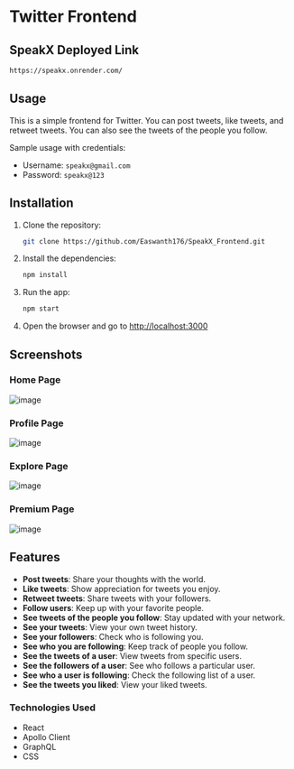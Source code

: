 # Twitter Frontend
## SpeakX Deployed Link
```bash
https://speakx.onrender.com/
```
## Usage

This is a simple frontend for Twitter. You can post tweets, like tweets, and retweet tweets. You can also see the tweets of the people you follow.

Sample usage with credentials:
- Username: `speakx@gmail.com`
- Password: `speakx@123`

## Installation

1. Clone the repository:
    ```bash 
    git clone https://github.com/Easwanth176/SpeakX_Frontend.git
    ```

2. Install the dependencies:
    ```bash
    npm install
    ```

3. Run the app:
    ```bash
    npm start
    ```

4. Open the browser and go to [http://localhost:3000](http://localhost:3000)



<!-- Screenshots -->
## Screenshots

### Home Page
![image](https://github.com/Easwanth176/SpeakX_Frontend/assets/103351652/060c425f-b14a-42c2-a302-bd425ede0e25)


### Profile Page
![image](https://github.com/Easwanth176/SpeakX_Frontend/assets/103351652/e71d7f2e-f59e-4552-b389-7c5aea4856cd)


### Explore Page
![image](https://github.com/Easwanth176/SpeakX_Frontend/assets/103351652/a2b7449d-2b2c-4fe8-a514-c1a3167d6abc)

### Premium Page
![image](https://github.com/Easwanth176/SpeakX_Frontend/assets/103351652/a5c85ca3-eab5-4183-ab8d-ed5874a12943)


<!-- Explaining the Features -->
## Features

- **Post tweets**: Share your thoughts with the world.
- **Like tweets**: Show appreciation for tweets you enjoy.
- **Retweet tweets**: Share tweets with your followers.
- **Follow users**: Keep up with your favorite people.
- **See tweets of the people you follow**: Stay updated with your network.
- **See your tweets**: View your own tweet history.
- **See your followers**: Check who is following you.
- **See who you are following**: Keep track of people you follow.
- **See the tweets of a user**: View tweets from specific users.
- **See the followers of a user**: See who follows a particular user.
- **See who a user is following**: Check the following list of a user.
- **See the tweets you liked**: View your liked tweets.


### Technologies Used

- React
- Apollo Client
- GraphQL
- CSS
